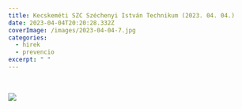 ```yaml
---
title: Kecskeméti SZC Széchenyi István Technikum (2023. 04. 04.)
date: 2023-04-04T20:20:28.332Z
coverImage: /images/2023-04-04-7.jpg
categories:
  - hirek
  - prevencio
excerpt: " "
---
```

 ﻿

![](/images/2023-04-04-8.jpg)